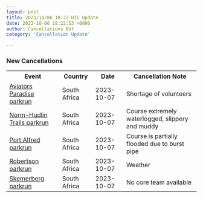 ```yaml
---
layout: post
title: 2023/10/06 18:22 UTC Update
date: 2023-10-06 18:22:53 +0000
author: Cancellations Bot
category: 'Cancellation Update'

---
```


<h3>New Cancellations</h3>
<div class='hscrollable'>
<table style='width: 100%'>
    <tr>
        <th>Event</th>
        <th>Country</th>
        <th>Date</th>
        <th>Cancellation Note</th>
    </tr>
    <tr>
        <td><a href="https://www.parkrun.co.za/aviatorsparadise">Aviators Paradise parkrun</a></td>
        <td>South Africa</td>
        <td>2023-10-07</td>
        <td>Shortage of volunteers</td>
    </tr>
    <tr>
        <td><a href="https://www.parkrun.co.za/normhudlintrails">Norm-Hudlin Trails parkrun</a></td>
        <td>South Africa</td>
        <td>2023-10-07</td>
        <td>Course extremely waterlogged, slippery and muddy</td>
    </tr>
    <tr>
        <td><a href="https://www.parkrun.co.za/portalfred">Port Alfred parkrun</a></td>
        <td>South Africa</td>
        <td>2023-10-07</td>
        <td>Course is partially flooded due to burst pipe</td>
    </tr>
    <tr>
        <td><a href="https://www.parkrun.co.za/robertson">Robertson parkrun</a></td>
        <td>South Africa</td>
        <td>2023-10-07</td>
        <td>Weather</td>
    </tr>
    <tr>
        <td><a href="https://www.parkrun.co.za/skemerberg">Skemerberg parkrun</a></td>
        <td>South Africa</td>
        <td>2023-10-07</td>
        <td>No core team available</td>
    </tr>
</table>
</div>
